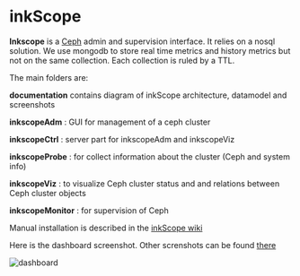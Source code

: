 inkScope
========

**Inkscope** is  a [Ceph](http://ceph.com) admin and supervision interface. It  relies on a nosql solution. We use  mongodb to store real time metrics and history metrics but not on the same collection. Each collection is ruled by a TTL.

The main folders are:

**documentation** contains diagram of inkScope architecture, datamodel and screenshots

**inkscopeAdm** : GUI for management  of a ceph cluster

**inkscopeCtrl** : server part for inkscopeAdm and inkscopeViz

**inkscopeProbe** : for collect information about the cluster (Ceph and system info)

**inkscopeViz** : to visualize Ceph cluster status and and relations between Ceph cluster objects

**inkscopeMonitor** : for supervision of Ceph

Manual installation is described in the [inkScope wiki](https://github.com/inkscope/inkscope/wiki)

Here is the dashboard screenshot. Other screnshots can be found [there](https://github.com/inkscope/inkscope/screenshots)

![dashboard](https://raw.github.com/inkscope/inkscope/master/screenshots/Screenshot-Status.png)
